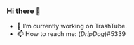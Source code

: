 ### Hi there 👋

<!--
**HotPizzaYT/HotPizzaYT** is a ✨ _special_ ✨ repository because its `README.md` (this file) appears on your GitHub profile.

Here are some ideas to get you started:


-->
- 🔭 I’m currently working on TrashTube.
- 📫 How to reach me: (*DripDog*)#5339
